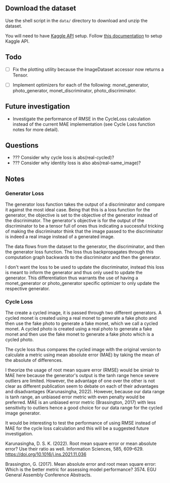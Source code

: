 
## Download the dataset
Use the shell script in the `data/` directory to download and unzip the dataset.

You will need to have [Kaggle API](https://github.com/Kaggle/kaggle-api#api-credentials) setup. Follow [this documentation](https://www.kaggle.com/docs/api#getting-started-installation-&-authentication) to setup Kaggle API.


## Todo
- [ ] Fix the plotting utility because the ImageDataset accessor now returns a Tensor.
- [ ] Implement optimizers for each of the following: monet_generator, photo_generator, monet_discriminator, photo_discriminator.


## Future investigation
- Investigate the performance of RMSE in the CycleLoss calculation instead of the current MAE implementation (see Cycle Loss function notes for more detail).


## Questions
- ??? Consider why cycle loss is abs(real-cycled)?
- ??? Consider why identity loss is also abs(real-same_image)?


## Notes

### Generator Loss
The generator loss function takes the output of a discriminator and compare it against the most ideal case. Being that this is a loss function for the generator, the objective is set to the objective of the generator instead of the discrinimator. The generator's objective is for the output of the discriminator to be a tensor full of ones thus indicating a successful tricking of making the discriminator think that the image passed to the discriminator is indeed a real image instead of a generated image. 

The data flows from the dataset to the generator, the discriminator, and then the generator loss function. The loss thus backpropagates through this computation graph backwards to the discriminator and then the generator.

I don't want the loss to be used to update the discriminator, instead this loss is meant to inform the generator and thus only used to update the generator. This differentiation thus warrants the use of having a monet_generator or photo_generator specific optimizer to only update the respective generator.


### Cycle Loss 
The create a cycled image, it is passed through two different generators. A cycled monet is created using a real monet to generate a fake photo and then use the fake photo to generate a fake monet, which we call a cycled monet. A cycled photo is created using a real photo to generate a fake monet and then use the fake monet to generate a fake photo which is a cycled photo.

The cycle loss thus compares the cycled image with the original version to calculate a metric using mean absolute error (MAE) by taking the mean of the absolute of differences.

I theorize the usage of root mean square error (RMSE) would be simialr to MAE here because the generator's output is the tanh range hence severe outliers are limited. However, the advantage of one over the other is not clear as different publication seem to debate on each of their advantages and disadvantages (Karunasingha, 2022). However, because our data range is tanh range, an unbiased error metric with even penalty would be preferred. MAE is an unbiased error metric (Brassington, 2017) with less sensitivity to outliers hence a good choice for our data range for the cycled image generator.

It would be interesting to test the performance of using RMSE instead of MAE for the cycle loss calculation and this will be a suggested future investigation.

Karunasingha, D. S. K. (2022). Root mean square error or mean absolute error? Use their ratio as well. Information Sciences, 585, 609–629. https://doi.org/10.1016/j.ins.2021.11.036

Brassington, G. (2017). Mean absolute error and root mean square error: Which is the better metric for assessing model performance? 3574. EGU General Assembly Conference Abstracts.
